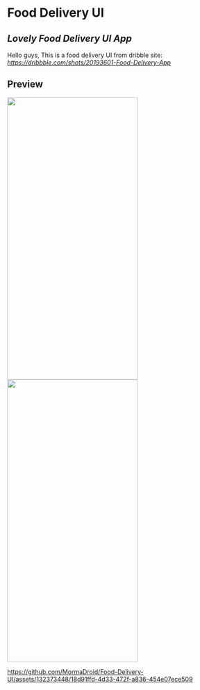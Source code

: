 # Food Delivery UI
## _Lovely Food Delivery UI App_

Hello guys, This is a food delivery UI from dribble site: 
_https://dribbble.com/shots/20193601-Food-Delivery-App_

## Preview
<img src="https://github.com/MormaDroid/Food-Delivery-UI/assets/132373448/f79edcce-55dc-42e7-b74f-295f28441bb9"  width="300" height="650"><img src="https://github.com/MormaDroid/Food-Delivery-UI/assets/132373448/4f3f4d37-5f94-43d7-982c-cd96d307adb3"  width="300" height="650">


https://github.com/MormaDroid/Food-Delivery-UI/assets/132373448/18d91ffd-4d33-472f-a836-454e07ece509


